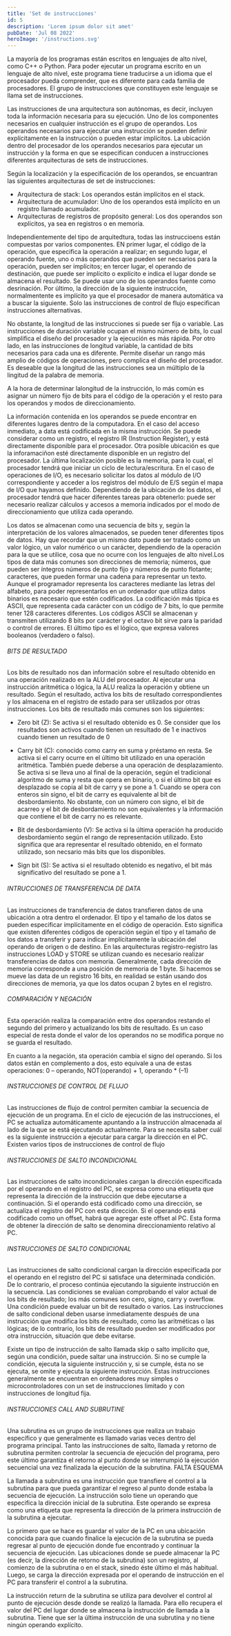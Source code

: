 ```yaml
---
title: 'Set de instrucciones'
id: 5
description: 'Lorem ipsum dolor sit amet'
pubDate: 'Jul 08 2022'
heroImage: '/instructions.svg'
---
```



La mayoría de los programas están escritos en lenguajes de alto nivel, como C++ o Python.
Para poder ejecutar un programa escrito en un lenguaje de alto nivel, este programa tiene
traducirse a un idioma que el procesador pueda comprender, que es diferente para cada familia de procesadores. El grupo de instrucciones que constituyen este lenguaje se llama set de instrucciones.

Las instrucciones de una arquitectura son autónomas, es decir, incluyen toda la información necesaria para su ejecución. Uno de los componentes necesarios en cualquier instrucción es el grupo de
operandos. Los operandos necesarios para ejecutar una instrucción se pueden definir explícitamente en la instrucción o pueden estar implícitos. La ubicación dentro del procesador de los operandos necesarios para ejecutar un instrucción y la forma en que se especifican conducen a instrucciones diferentes arquitecturas de sets de instrucciones.

Según la localización y la especificación de los operandos, se encuantran las siguientes arquitecturas de set de instrucciones:
- Arquitectura de stack: Los operandos están implícitos en el stack.
- Arquitectura de acumulador: Uno de los operandos está implícito en un registro llamado acumulador.
- Arquitecturas de registros de propósito general: Los dos operandos son explícitos, ya sea en registros o en memoria. 

Independientemente del tipo de arquitedtura, todas las instruccioens están compuestas por varios componentes. EN primer lugar, el código de la operación, que especifica la operación a realizar; en segundo lugar, el operando fuente, uno o más operandos que pueden ser necsarios para la operación, pueden ser implícitos; en tercer lugar, el operando de destinación, que puede ser implícito o explícito e indica el lugar donde se almacena el resultado. Se puede usar uno de los operandos fuente como desrinación. Por último, la dirección de la siguiente instrucción, normalmentente es implícito ya que el procesador de manera automática va a buscar la siguiente. Solo las instrucciones de control de flujo especifican instrucciones alternativas.

No obstante, la longitud de las instrucciones si puede ser fija o variable. Las instrucciones de duración variable ocupan el mismo número de bits, lo cual simplifica el diseño del procesador y la ejecución es más rápida. Por otro lado, en las instrucciones de longitud variable, la cantidad de bits necesarios para cada una es diferente. Permite diseñar un rango más amplio de códigos de operaciones, pero complica el diseño del procesador.
Es deseable que la longitud de las instrucciones sea un múltiplo de la lingitud de la palabra de memoria.


A la hora de determinar lalongitud de la instrucción, lo más común es asignar un número fijo de bits para el código de la operación y el resto para los operandos y modos de direccionamiento.

La información contenida en los operandos se puede encontrar en diferentes lugares dentro de la computadora.  En el caso del acceso inmediato, a data está codificada en la misma instrucción. Se puede considerar como un registro, el registro IR (Instruction Register), y está directamente disponible para el procesador. Otra posible ubicación es que la inforamaciñon esté directamente disponible en un registro del procesador. La última localización posible es la memoria, para lo cual, el procesador tendrá que iniciar un ciclo de lectura/escritura.
En el caso de operaciones de I/O, es necesario solicitar los datos al módulo de I/O correspondiente y acceder a los registros del módulo de E/S según el mapa de I/O que hayamos definido. Dependiendo de la ubicación de los datos, el procesador tendrá que hacer diferentes tareas para obtenerlo: puede ser necesario realizar cálculos y accesos a memoria indicados por el modo de direccionamiento que utiliza cada operando.

Los datos se almacenan como una secuencia de bits y, según la interpretación de los valores almacenados, se pueden tener diferentes tipos de datos. Hay que recordar que un mismo dato puede ser tratado como un valor lógico, un valor numérico o un carácter, dependiendo de la operación para la que se utilice, cosa que no ocurre con los lenguajes de alto nivel.Los tipos de data más comunes son direcciones de memoria; números, que pueden ser íntegros números de punto fijo y números de punto flotante; caracteres, que pueden formar una cadena para representar un texto. Aunque el programador representa los caracteres mediante las letras del alfabeto, para poder representarlos en un ordenador que utiliza datos binarios es necesario que estén codificados. La codificación más típica es ASCII, que representa cada carácter con un código de 7 bits, lo que permite tener 128 caracteres diferentes. Los códigos ASCII se almacenan y transmiten utilizando 8 bits por carácter y el octavo bit sirve para la paridad o control de errores. El último tipo es el lógico, que expresa valores booleanos (verdadero o falso).

###### BITS DE RESULTADO
Los bits de resultado nos dan información sobre el resultado obtenido en una operación realizado en la ALU del procesador. Al ejecutar una instrucción aritmética o lógica, la ALU realiza la operación
y obtiene un resultado. Según el resultado, activa los bits de resultado correspondientes y los almacena en el registro de estado para ser utilizados por otras instrucciones. Los bits de resultado más comunes son los siguientes:

- Zero bit (Z): Se activa si el resultado obtenido es 0. Se consider que los resultados son activos cuando tienen un resultado de 1 e inactivos cuando tienen un resultado de 0

- Carry bit (C): conocido como carry en suma y préstamo en resta. Se activa si el carry ocurre en el último bit utilizado en una operación aritmética. También puede deberse a una operación de desplazamiento. Se activa si se lleva uno al final de la operación, según el tradicional algoritmo de suma y resta que opera en binario, o si el último bit que es desplazado se copia al bit de carry y se pone a 1. Cuando se opera con enteros sin signo, el bit de carry es equivalente al bit de desbordamiento. No obstante, con un número con signo,
el bit de acarreo y el bit de desbordamiento no son equivalentes y la información que contiene el bit de carry no es relevante.

- Bit de desbordamiento (V): Se activa si la última operación ha producido desbordamiento según el rango de representación utilizado. Esto significa que ara representar el resultado obtenido, en el formato utilizado, son necsario más bits que los disponibles.

- Sign bit (S): Se activa si el resultado obtenido es negativo, el bit más significativo del resultado se pone a 1.

###### INTRUCCIONES DE TRANSFERENCIA DE DATA
Las instrucciones de transferencia de datos transfieren datos de una ubicación a otra dentro
el ordenador. El tipo y el tamaño de los datos se pueden especificar implícitamente en el código de operación. Esto significa que existen diferentes códigos de operación según el tipo y el tamaño de los datos a transferir y para indicar implícitamente la ubicación del operando de origen o de destino. En las arquitecturas registro-registro las instrucciones LOAD y STORE se utilizan cuando es necesario realizar transferencias de datos con memoria. Generalmente, cada dirección de memoria
corresponde a una posición de memoria de 1 byte. Si hacemos se mueve las data de un registro 16 bits, en realidad se están usando dos direcciones de memoria, ya que los datos ocupan 2 bytes en el registro.

###### COMPARACIÓN Y NEGACIÓN
Esta operación realiza la comparación entre dos operandos restando el segundo del primero y actualizando los bits de resultado. Es un caso especial de resta donde el valor de los operandos no se modifica porque no se guarda el resultado.

En cuanto a la negación, sta operación cambia el signo del operando. Si los datos están en complemento a dos, esto equivale a una de estas operaciones: 0 – operando, NOT(operando) + 1, operando * (–1)

###### INSTRUCCIONES DE CONTROL DE FLUJO
Las instrucciones de flujo de control permiten cambiar la secuencia de ejecución de un programa. En el ciclo de ejecución de las instrucciones, el PC se actualiza automáticamente apuntando a la instrucción almacenada al lado de la que se está ejecutando actualmente. Para se necesita saber cuál es la siguiente instrucción a ejecutar para cargar la dirección en el PC. Existen varios tipos de instrucciones de control de flujo

###### INSTRUCCIONES DE SALTO INCONDICIONAL
Las instrucciones de salto incondicionales cargan la dirección especificada por el operando en
el registro del PC, se expresa como una etiqueta que representa la dirección de la instrucción que debe ejecutarse a continuación. Si el operando está codificado como una dirección, se actualiza el registro del PC con esta dirección. Si el operando está codificado como un offset, habrá que agregar este offset al PC. Esta forma de obtener la dirección de salto se denomina direccionamiento relativo al PC.

###### INSTRUCCIONES DE SALTO CONDICIONAL
Las instrucciones de salto condicional cargan la dirección especificada por el operando en
el registro del PC si satisface una determinada condición. De lo contrario, el proceso continúa ejecutando la siguiente instrucción en la secuencia. 
Las condiciones se evalúan comprobando el valor actual de los bits de resultado; los más comunes son cero, signo, carry y overflow. Una condición puede evaluar un bit de resultado o varios. Las instrucciones de salto condicional deben usarse inmediatamente después de una instrucción que modifica los bits de resultado, como las aritméticas o las lógicas; de lo contrario, los bits de resultado pueden ser modificados por otra instrucción, situación que debe evitarse.

Existe un tipo de instrucción de salto llamada skip o salto implícito que, según una condición, puede saltar una instrucción. Si no se cumple la condición, ejecuta la siguiente instrucción y, si se cumple, ésta no se ejecuta, se omite y ejecuta la siguiente instrucción. Estas instrucciones generalmente se encuentran en ordenadores muy simples o microcontroladores con un set de instrucciones limitado y con instrucciones de longitud fija.

###### INSTRUCCIONES CALL AND SUBRUTINE
Una subrutina es un grupo de instrucciones que realiza un trabajo específico y que generalmente es
llamado varias veces dentro del programa principal.
Tanto las instrucciones de salto, llamada y retorno de subrutina permiten controlar la secuencia de ejecución del programa, pero este último garantiza el retorno al punto donde se interrumpió la ejecución secuencial una vez finalizada la ejecución de la subrutina. FALTA ESQUEMA

La llamada a subrutina es una instrucción que transfiere el control a la subrutina para que pueda garantizar el regreso al punto donde estaba la secuencia de ejecución. La instrucción solo tiene un operando que especifica la dirección inicial de la
subrutina. Este operando se expresa como una etiqueta que representa la dirección de
la primera instrucción de la subrutina a ejecutar.

Lo primero que se hace es guardar el valor de la PC en una ubicación conocida para que cuando finalice la ejecución de la subrutina se pueda regresar al punto de ejecución donde
fue encontrado y continuar la secuencia de ejecución. Las ubicaciones donde se puede almacenar la PC (es decir, la dirección de retorno de la subrutina) son un registro, al comienzo de la subrutina o en el stack, sinedo éste último el más habitual. Luego, se carga la dirección expresada por el operando de instrucción en el PC para transferir el control a la subrutina.

La instrucción return de la subrutina se utiliza para devolver el control al punto de ejecución desde donde se realizó la llamada. Para ello recupera el valor del PC del lugar donde se almacena la instrucción de llamada a la subrutina. Tiene que ser la última instrucción de una subrutina y no tiene ningún operando explícito.